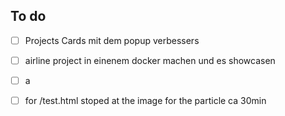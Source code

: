 ## To do
- [ ] Projects Cards mit dem popup verbessers
- [ ] airline project in einenem docker machen und es showcasen
- [ ] a
- [ ] for /test.html stoped at the image for the particle ca 30min



